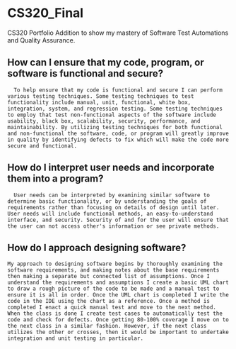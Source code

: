 # CS320_Final
CS320 Portfolio Addition to show my mastery of Software Test Automations and Quality Assurance. 

## How can I ensure that my code, program, or software is functional and secure?
      To help ensure that my code is functional and secure I can perform various testing techniques. Some testing techniques to test functionality include manual, unit, functional, white box, integration, system, and regression testing. Some testing techniques to employ that test non-functional aspects of the software include usability, black box, scalability, security, performance, and maintainability. By utilizing testing techniques for both functional and non-functional the software, code, or program will greatly improve in quality by identifying defects to fix which will make the code more secure and functional.
      
## How do I interpret user needs and incorporate them into a program?
      User needs can be interpreted by examining similar software to determine basic functionality, or by understanding the goals of requirements rather than focusing on details of design until later. User needs will include functional methods, an easy-to-understand interface, and security. Security of and for the user will ensure that the user can not access other's information or see private methods.
      
## How do I approach designing software?
    My approach to designing software begins by thoroughly examining the software requirements, and making notes about the base requirements then making a separate but connected list of assumptions. Once I understand the requirements and assumptions I create a basic UML chart to draw a rough picture of the code to be made and a manual test to ensure it is all in order. Once the UML chart is completed I write the code in the IDE using the chart as a reference. Once a method is completed I enact a quick manual test and move to the next method. When the class is done I create test cases to automatically test the code and check for defects. Once getting 80-100% coverage I move on to the next class in a similar fashion. However, if the next class utilizes the other or crosses, then it would be important to undertake integration and unit testing in particular.
